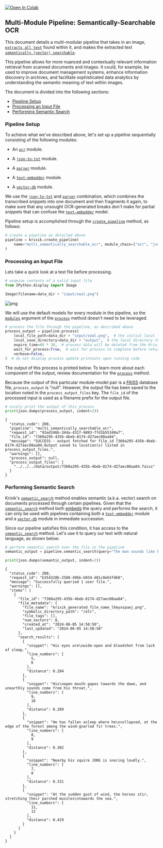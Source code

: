 <a href="https://colab.research.google.com/github/krixik-ai/krixik-docs/blob/main/docs/examples/search_pipeline_examples/multi_semantically_searchable_ocr.ipynb" target="_parent"><img src="https://colab.research.google.com/assets/colab-badge.svg" alt="Open In Colab"/></a>

## Multi-Module Pipeline: Semantically-Searchable OCR

This document details a multi-modular pipeline that takes in an image, [`extracts all text`](../../modules/ai_modules/ocr_module.md) found within it, and makes the extracted text [`semantically (vector) searchable`](../../system/search_methods/semantic_search_method.md).

This pipeline allows for more nuanced and contextually relevant information retrieval from scanned documents and images. It could, for example, be used to improve document management systems, enhance information discovery in archives, and facilitate sophisticated data analytics by understanding the semantic meaning of text within images.

The document is divided into the following sections:

- [Pipeline Setup](#pipeline-setup)
- [Processing an Input File](#processing-an-input-file)
- [Performing Semantic Search](#performing-semantic-search)

### Pipeline Setup

To achieve what we've described above, let's set up a pipeline sequentially consisting of the following modules:

- An [`ocr`](../../modules/ai_modules/ocr_module.md) module.

- A [`json-to-txt`](../../modules/support_function_modules/json-to-txt_module.md) module.

- A [`parser`](../../modules/support_function_modules/parser_module.md) module.

- A [`text-embedder`](../../modules/ai_modules/text-embedder_module.md) module.

- A [`vector-db`](../../modules/database_modules/vector-db_module.md) module.

We use the [`json-to-txt`](../../modules/support_function_modules/json-to-txt_module.md) and [`parser`](../../modules/support_function_modules/parser_module.md) combination, which combines the transcribed snippets into one document and then fragments it again, to make sure that any unsought OCR-generated breaks don't make for partial snippets that can confuse the [`text-embedder`](../../modules/ai_modules/text-embedder_module.md) model.

Pipeline setup is accomplished through the [`create_pipeline`](../../system/pipeline_creation/create_pipeline.md) method, as follows:


```python
# create a pipeline as detailed above
pipeline = krixik.create_pipeline(
    name="multi_semantically_searchable_ocr", module_chain=["ocr", "json-to-txt", "parser", "text-embedder", "vector-db"]
)
```

### Processing an Input File

Lets take a quick look at a test file before processing.


```python
# examine contents of a valid input file
from IPython.display import Image

Image(filename=data_dir + "input/seal.png")
```




    
![png](multi_semantically_searchable_ocr_files/multi_semantically_searchable_ocr_5_0.png)
    



We will use the default models for every module in the pipeline, so the [`modules`](../../system/parameters_processing_files_through_pipelines/process_method.md#selecting-models-via-the-modules-argument) argument of the [`process`](../../system/parameters_processing_files_through_pipelines/process_method.md) method doesn't need to be leveraged.


```python
# process the file through the pipeline, as described above
process_output = pipeline.process(
    local_file_path=data_dir + "input/seal.png",  # the initial local filepath where the input file is stored
    local_save_directory=data_dir + "output",  # the local directory that the output file will be saved to
    expire_time=60 * 30,  # process data will be deleted from the Krixik system in 30 minutes
    wait_for_process=True,  # wait for process to complete before returning IDE control to user
    verbose=False,
)  # do not display process update printouts upon running code
```

The output of this process is printed below. To learn more about each component of the output, review documentation for the [`process`](../../system/parameters_processing_files_through_pipelines/process_method.md) method.

Because the output of this particular module-model pair is a [FAISS](https://github.com/facebookresearch/faiss) database file, `process_output` is "null". However, the output file has been saved to the location noted in the `process_output_files` key.  The `file_id` of the processed input is used as a filename prefix for the output file.


```python
# nicely print the output of this process
print(json.dumps(process_output, indent=2))
```

    {
      "status_code": 200,
      "pipeline": "multi_semantically_searchable_ocr",
      "request_id": "93ad346b-344a-431f-9893-ffd1b55340a7",
      "file_id": "7360a295-435b-4beb-8174-d27aec08aa04",
      "message": "SUCCESS - output fetched for file_id 7360a295-435b-4beb-8174-d27aec08aa04.Output saved to location(s) listed in process_output_files.",
      "warnings": [],
      "process_output": null,
      "process_output_files": [
        "../../../data/output/7360a295-435b-4beb-8174-d27aec08aa04.faiss"
      ]
    }


### Performing Semantic Search

Krixik's [`semantic_search`](../../system/search_methods/semantic_search_method.md) method enables semantic (a.k.a. vector) search on documents processed through certain pipelines. Given that the [`semantic_search`](../../system/search_methods/semantic_search_method.md) method both [embeds](../../modules/ai_modules/text-embedder_module.md) the query and performs the search, it can only be used with pipelines containing both a [`text-embedder`](../../modules/ai_modules/text-embedder_module.md) module and a [`vector-db`](../../modules/database_modules/vector-db_module.md) module in immediate succession.

Since our pipeline satisfies this condition, it has access to the [`semantic_search`](../../system/search_methods/semantic_search_method.md) method. Let's use it to query our text with natural language, as shown below:


```python
# perform semantic_search over the file in the pipeline
semantic_output = pipeline.semantic_search(query="The man sounds like he's dying.", file_ids=[process_output["file_id"]])

print(json.dumps(semantic_output, indent=2))
```

    {
      "status_code": 200,
      "request_id": "b354328b-2588-49bb-b034-d81c0eb5fd68",
      "message": "Successfully queried 1 user file.",
      "warnings": [],
      "items": [
        {
          "file_id": "7360a295-435b-4beb-8174-d27aec08aa04",
          "file_metadata": {
            "file_name": "krixik_generated_file_name_lhmyxspuwj.png",
            "symbolic_directory_path": "/etc",
            "file_tags": [],
            "num_vectors": 8,
            "created_at": "2024-06-05 14:50:50",
            "last_updated": "2024-06-05 14:50:50"
          },
          "search_results": [
            {
              "snippet": "His eyes are\nwide-open and bloodshot from lack of sleep.",
              "line_numbers": [
                5,
                6
              ],
              "distance": 0.284
            },
            {
              "snippet": "His\nopen mouth gapes towards the dawn, and unearthly sounds come from his throat.",
              "line_numbers": [
                9,
                10
              ],
              "distance": 0.289
            },
            {
              "snippet": "He has fallen asleep where he\ncollapsed, at the edge of the forest among the wind-gnarled fir trees.",
              "line_numbers": [
                8,
                9
              ],
              "distance": 0.302
            },
            {
              "snippet": "Nearby his squire JONS is snoring loudly.",
              "line_numbers": [
                7,
                8
              ],
              "distance": 0.331
            },
            {
              "snippet": "At the sudden gust of wind, the horses stir, stretching their parched muzzles\ntowards the sea.",
              "line_numbers": [
                11,
                12
              ],
              "distance": 0.429
            }
          ]
        }
      ]
    }

